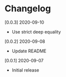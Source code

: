 # Changelog

[0.0.3] 2020-09-10

- Use strict deep equality

[0.0.2] 2020-09-08

- Update README

[0.0.1] 2020-09-07

- Initial release
